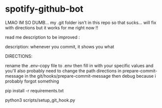 # spotify-github-bot

LMAO IM SO DUMB... my .git folder isn't in this repo so that sucks... will fix with directions but it works for me right now !! 

read me description to be improved : 

description: whenever you commit, it shows you what 

DIRECTIONS: 

rename the .env-copy file to .env
then fill in with your specific values and you'll also probably need to change the path directions in prepare-commit-message in the git/hooks/prepare-commit-message
then debug because i probably forgot something

pip install -r requirements.txt

python3 scripts/setup_git_hook.py

